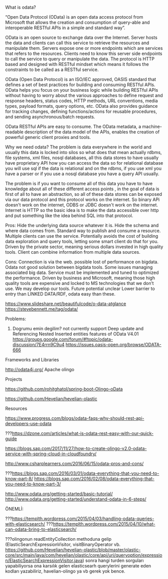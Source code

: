 
What is odata?

“Open Data Protocol (OData) is an open data access protocol from Microsoft that allows the creation and consumption of query-able and interoperable RESTful APIs in a simple and standard way”.

OData is an open source to exchange data over the Internet. Server hosts the data  and clients can call this service to retrieve the resources and manipulate them. Servers expose one or more endpoints which are services that refers to the resources. Clients need to know this server side endpoints to call the service to query or manipulate the data. The protocol is HTTP based and designed with RESTful mindset which means it follows the constraints to be called as a RESTful service.

OData (Open Data Protocol) is an ISO/IEC approved, OASIS standard that defines a set of best practices for building and consuming RESTful APIs. OData helps you focus on your business logic while building RESTful APIs without having to worry about the various approaches to define request and response headers, status codes, HTTP methods, URL conventions, media types, payload formats, query options, etc. OData also provides guidance for tracking changes, defining functions/actions for reusable procedures, and sending asynchronous/batch requests.

OData RESTful APIs are easy to consume. The OData metadata, a machine-readable description of the data model of the APIs, enables the creation of powerful generic client proxies and tools.

Why we need odata?
 The problem is data everywhere in the world and usually this data is locked into silos so what does that mean actually rdbms, file systems, xml files, nosql databases, all this data stores to have usually have proprietary API how you can access the data so for relational database you will use sql if the data is relational and on the rdbms, if you use xml you have a parser or if you use a nosql database you have a query API usually.

 The problem is if you want to consume all of this data you have to have knowledge about all of these different access points , in the goal of data is first of all to have an abstraction, so all of these data stores can be exposed via our data protocol and this protocol works on the internet. So binary APi doesn't work on the internet, ODBS or JDBC doesn't work on the internet. Internet is HTTP so the basic idea is to make the data accessible over http and put something like the idea behind SQL into that protocol.


Pros:
	Hide the underlying data source whatever it is.
	Hide the schema and where data comes from.
	Standard way to publish and consume a resource.
	Multiple clients can use the service.
	Potentially avoids the cost of building data exploration and query tools, letting some smart client do that for you.
	Driven by the private sector, meaning serious dollars invested in high quality tools.
	Client can combine information from multiple data sources.

Cons:
	Connection is via the web. possible lost of performance on bigdata. Odata not good solution between bigdata tools.
	Some issues managing associated big data.
	Service must be implemented and tuned to optimized the performance.
	Driven by business and Microsoft, meaning those high quality tools are expensive and locked to MS technologies that we don’t use. We may develop our tools.
	Future potential unclear
	Lower barrier to entry than LINKED DATA/RDF, odata easy than these.

https://www.slideshare.net/beautifulcode/o-data-atglance
https://stevebennett.me/tag/odata/

Problems:
1) Dogrumu emin degilim?
	not currently support Deep update and Referencing Nested Inserted entities features of OData V4.01 
	https://groups.google.com/forum/#!topic/odata-discussion/7E4rrn9C9u4
	https://issues.oasis-open.org/browse/ODATA-666


Frameworks and Libraries

http://odata4j.org/
Apache olingo

Projects

https://github.com/rohitghatol/spring-boot-Olingo-oData

https://github.com/Hevelian/hevelian-olastic


Resources

https://www.progress.com/blogs/odata-faqs-why-should-rest-api-developers-use-odata

???https://dzone.com/articles/what-is-odata-rest-easy-with-our-quick-guide

https://blogs.sap.com/2017/11/27/how-to-create-olingo-v2.0-odata-service-with-spring-cloud-in-cloudfoundry/

http://www.csharplearners.com/2016/06/15/odata-pros-and-cons/

???https://blogs.sap.com/2016/03/01/odata-everything-that-you-need-to-know-part-8/
https://blogs.sap.com/2016/02/08/odata-everything-that-you-need-to-know-part-3/

http://www.odata.org/getting-started/basic-tutorial/
http://www.odata.org/getting-started/understand-odata-in-6-steps/


ÖNEMLİ:

???https://templth.wordpress.com/2015/04/03/handling-odata-queries-with-elasticsearch/
???https://templth.wordpress.com/2015/04/10/what-can-odata-bring-to-elasticsearch/

???olingonun readEntityCollection methoduna gelip (ElasticSearchExpressionVisitor, visitBinaryOperator vb. https://github.com/Hevelian/hevelian-olastic/blob/master/olastic-core/src/main/java/com/hevelian/olastic/core/api/uri/queryoption/expression/ElasticSearchExpressionVisitor.java) sonra hangi turden sorguları yapabiliyorsa ona karsılık gelen elasticsearh querylerini generate eden kodları yazabiliriz, havelian-olingo ya vb gerek yok bence.